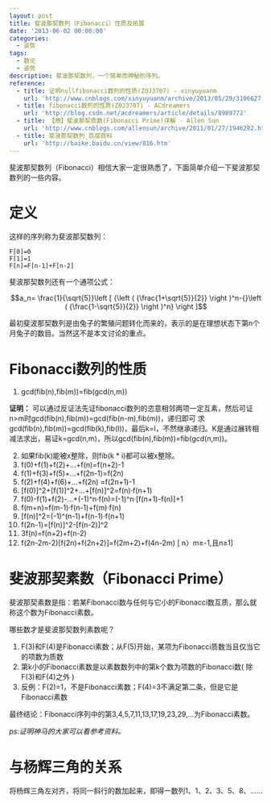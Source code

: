 ```yaml
---
layout: post
title: 斐波那契数列（Fibonacci）性质及拓展
date: '2013-06-02 00:00:00'
categories:
  - 姿势
tags:
  - 数论
  - 姿势
description: 斐波那契数列，一个简单而神秘的序列。
reference:
  - title: 证明nullfibonacci数列的性质(ZOJ3707) - xinyuyuanm
    url: 'http://www.cnblogs.com/xinyuyuanm/archive/2013/05/29/3106627.html'
  - title: fibonacci数列的性质(ZOJ3707) - ACdreamers
    url: 'http://blog.csdn.net/acdreamers/article/details/8989772'
  - title: 【原】斐波那契质数(Fibonacci Prime)详解 - Allen Sun
    url: 'http://www.cnblogs.com/allensun/archive/2011/01/27/1946282.html'
  - title: 斐波那契数列_百度百科
    url: 'http://baike.baidu.cn/view/816.htm'
---
```


斐波那契数列（Fibonacci）相信大家一定很熟悉了，下面简单介绍一下斐波那契数列的一些内容。

# 定义

这样的序列称为斐波那契数列：

```
F[0]=0
F[1]=1
F[n]=F[n-1]+F[n-2]
```

斐波那契数列还有一个通项公式：

$$a_n= \frac{1}{\sqrt{5}}\left [ {\left ( {\frac{1+\sqrt{5}}{2}} \right )^n-{}\left ( {\frac{1-\sqrt{5}}{2}} \right )^n} \right ]$$

最初斐波那契数列是由兔子的繁殖问题转化而来的，表示的是在理想状态下第n个月兔子的数目。当然这不是本文讨论的重点。

# Fibonacci数列的性质

1. gcd(fib(n),fib(m))=fib(gcd(n,m))

**证明：** 可以通过反证法先证fibonacci数列的恣意相邻两项一定互素，然后可证n>m时gcd(fib(n),fib(m))=gcd(fib(n-m),fib(m))，递归即可
求gcd(fib(n),fib(m))=gcd(fib(k),fib(l))，最后k=l，不然继承递归。K是通过展转相减法求出，易证k=gcd(n,m)，所以gcd(fib(n),fib(m))=fib(gcd(n,m))。

2. 如果fib(k)能被x整除，则fib(k * i)都可以被x整除。
3. f(0)+f(1)+f(2)+…+f(n)=f(n+2)-1
4. f(1)+f(3)+f(5)+…+f(2n-1)=f(2n)
5. f(2)+f(4)+f(6)+…+f(2n) =f(2n+1)-1
6. \[f(0)\]^2+\[f(1)\]^2+…+\[f(n)\]^2=f(n)·f(n+1)
7. f(0)-f(1)+f(2)-…+(-1)^n·f(n)=(-1)^n·\[f(n+1)-f(n)\]+1
8. f(m+n)=f(m-1)·f(n-1)+f(m)·f(n)
9. \[f(n)\]^2=(-1)^(n-1)+f(n-1)·f(n+1)
10. f(2n-1)=\[f(n)\]^2-\[f(n-2)\]^2
11. 3f(n)=f(n+2)+f(n-2)
12. f(2n-2m-2)\[f(2n)+f(2n+2)\]=f(2m+2)+f(4n-2m) \[ n〉m≥-1,且n≥1\]

# 斐波那契素数（Fibonacci Prime）

斐波那契素数是指：若某Fibonacci数与任何与它小的Fibonacci数互质，那么就称这个数为Fibonacci素数。

哪些数才是斐波那契数列素数呢？

1. F(3)和F(4)是Fibonacci素数；从F(5)开始，某项为Fibonacci质数当且仅当它的项数为质数
2. 第k小的Fibonacci素数是以素数数列中的第k个数为项数的Fibonacci数( 除F(3)和F(4)之外 )
3. 反例：F(2)=1，不是Fibonacci素数；F(4)=3不满足第二条，但是它是Fibonacci素数

最终结论：Fibonacci序列中的第3,4,5,7,11,13,17,19,23,29,...为Fibonacci素数。

*ps:证明神马的大家可以看参考资料。* 

# 与杨辉三角的关系

将杨辉三角左对齐，将同一斜行的数加起来，即得一数列1、1、2、3、5、8、……

